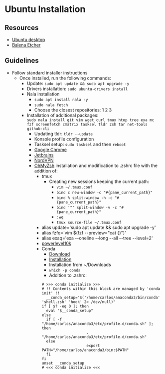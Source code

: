 # Ubuntu Installation

## Resources
- [Ubuntu desktop](https://ubuntu.com/desktop)
- [Balena Etcher](https://etcher.balena.io/)

## Guidelines
- Follow standard installer instructions
  - Once installed, run the following commands:
      - Update: `sudo apt update && sudo apt upgrade -y`
      - Drivers installation: `sudo ubuntu-drivers install`
      - Nala installation
          - `sudo apt install nala -y`
          - `sudo nala fetch`
          - Choose the closest repositories: 1 2 3
      - Installation of additional packages: <br> `sudo nala install git vim wget curl tmux htop tree exa mc fzf screenfetch cmatrix tasksel tldr zsh tar net-tools github-cli`
        - Updating tldr: `tldr --update`
        - Konsole profile configuration
        - Tasksel setup: `sudo tasksel` and then `reboot`
        - [Google Chrome](https://www.google.com/intl/en_ca/chrome/browser-tools/?_gl=1*s5hvhi*_up*MQ..&gclid=CjwKCAjw26KxBhBDEiwAu6KXt_e_dRbUCJ1vUH1odxXLxlWIO1XV-5hSB9Yu95_h-CX7pVosoG83VxoC9rYQAvD_BwE&gclsrc=aw.ds)
        - [Jetbrains](https://www.jetbrains.com/toolbox-app/)
        - [NordVPN](https://nordvpn.com/offer/download/linux/?vpn=brand&nc=Search_-_Canada_-_Brand_+_Generic_-_Exact+Phrase_-_EN_-_DMT_-_USD&ns=google&nm=cpc&nt=nordvpn%20linux&gad_source=1&gclid=CjwKCAjw26KxBhBDEiwAu6KXt4OJ4wDqfa1xy-fR75WhaF3dcLMx5qw-fe20BdDtouIYYgWjV6nJwhoCFPoQAvD_BwE)
        - [OhMyZsh](https://ohmyz.sh/) installation and modification to .zshrc file with the addition of:
            - tmux
              - Creating new sessions keeping the current path:
                - `vim ~/.tmux.conf`
                - `bind c new-window -c "#{pane_current_path}"`
                - `bind % split-window -h -c "#{pane_current_path}"`
                - `bind '"' split-window -v -c "#{pane_current_path}"`
                - `:wq`
                - `tmux source-file ~/.tmux.conf`
            - alias update='sudo apt update && sudo apt upgrade -y'
            - alias fzfq='vim $(fzf --preview="cat {}")'
            - alias exaq='exa --oneline --long --all --tree --level=2'
            - [powerlevel10k](https://dev.to/trevorzylks/using-powerlevel10k-to-customize-zsh-4f8o)
            - Conda
                - [Download](https://www.anaconda.com/download)
                - [Installation](https://docs.anaconda.com/free/anaconda/install/linux/)
                - Installation from ~/Downloads
                - `which -p conda`
                - Addition to .zshrc:
                ```
                # >>> conda initialize >>>
                # !! Contents within this block are managed by 'conda init' !!
                  __conda_setup="$('/home/carlos/anaconda3/bin/conda' 'shell.zsh' 'hook' 2> /dev/null)"
                if [ $? -eq 0 ]; then
                  eval "$__conda_setup"
                else
                  if [ -f "/home/carlos/anaconda3/etc/profile.d/conda.sh" ]; then
                                    . "/home/carlos/anaconda3/etc/profile.d/conda.sh"
                  else
                                    export PATH="/home/carlos/anaconda3/bin:$PATH"
                  fi
                fi
                unset __conda_setup
                # <<< conda initialize <<<
                ```